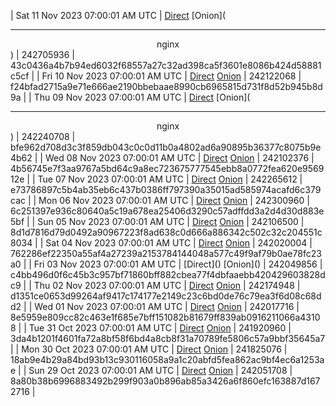 | Sat 11 Nov 2023 07:00:01 AM UTC | [Direct](<body>) [Onion](<hr><center>nginx</center>) | 242705936 | 43c0436a4b7b94ed6032f68557a27c32ad398ca5f3601e8086b424d58881c5cf | 
| Fri 10 Nov 2023 07:00:01 AM UTC | [Direct](https://oshi.at/ZaGU) [Onion](http://5ety7tpkim5me6eszuwcje7bmy25pbtrjtue7zkqqgziljwqy3rrikqd.onion/ZaGU) | 242122068 | f24bfad2715a9e71e666ae2190bbebaae8990cb6965815d731f8d52b945b8d9a | 
| Thu 09 Nov 2023 07:00:01 AM UTC | [Direct](<body>) [Onion](<hr><center>nginx</center>) | 242240708 | bfe962d708d3c3f859db043c0c0d11b0a4802ad6a90895b36377c8075b9e4b62 | 
| Wed 08 Nov 2023 07:00:01 AM UTC | [Direct](https://oshi.at/rigL) [Onion](http://5ety7tpkim5me6eszuwcje7bmy25pbtrjtue7zkqqgziljwqy3rrikqd.onion/rigL) | 242102376 | 4b56745e7f3aa9767a5bd64c9a8ec723675777545ebb8a0772fea620e956912e | 
| Tue 07 Nov 2023 07:00:01 AM UTC | [Direct](https://oshi.at/ftZx) [Onion](http://5ety7tpkim5me6eszuwcje7bmy25pbtrjtue7zkqqgziljwqy3rrikqd.onion/ftZx) | 242265612 | e73786897c5b4ab35eb6c437b0386ff797390a35015ad585974acafd6c379cac | 
| Mon 06 Nov 2023 07:00:01 AM UTC | [Direct](https://oshi.at/yror) [Onion](http://5ety7tpkim5me6eszuwcje7bmy25pbtrjtue7zkqqgziljwqy3rrikqd.onion/yror) | 242300960 | 6c251397e936c80640a5c19a678ea25406d3290c57adffdd3a2d4d30d883e5bf | 
| Sun 05 Nov 2023 07:00:01 AM UTC | [Direct](https://oshi.at/aqew) [Onion](http://5ety7tpkim5me6eszuwcje7bmy25pbtrjtue7zkqqgziljwqy3rrikqd.onion/aqew) | 242106500 | 8d1d7816d79d0492a90967223f8ad638c0d666a886342c502c32c204551c8034 | 
| Sat 04 Nov 2023 07:00:01 AM UTC | [Direct](https://oshi.at/qWow) [Onion](http://5ety7tpkim5me6eszuwcje7bmy25pbtrjtue7zkqqgziljwqy3rrikqd.onion/qWow) | 242020004 | 762286ef22350a55af4a27239a2153784144048a577c49f9af79b0ae78fc23a0 | 
| Fri 03 Nov 2023 07:00:01 AM UTC | [Direct](</body></html>) [Onion](</body></html>) | 242049856 | c4bb496d0f6c45b3c957bf71860bff882cbea77f4dbfaaebb420429603828dc9 | 
| Thu 02 Nov 2023 07:00:01 AM UTC | [Direct](https://oshi.at/EpoDN) [Onion](http://5ety7tpkim5me6eszuwcje7bmy25pbtrjtue7zkqqgziljwqy3rrikqd.onion/EpoDN) | 242174948 | d1351ce0653d99264af9417c174177e2149c23c6bd0de76c79ea3f6d08c68dd2 | 
| Wed 01 Nov 2023 07:00:01 AM UTC | [Direct](https://oshi.at/Qbui) [Onion](http://5ety7tpkim5me6eszuwcje7bmy25pbtrjtue7zkqqgziljwqy3rrikqd.onion/Qbui) | 242017716 | 8e5959e809cc82c463e1f685e7bff151082b81679ff839ab0916211066a43108 | 
| Tue 31 Oct 2023 07:00:01 AM UTC | [Direct](https://oshi.at/HWcJ) [Onion](http://5ety7tpkim5me6eszuwcje7bmy25pbtrjtue7zkqqgziljwqy3rrikqd.onion/HWcJ) | 241920960 | 3da4b1201f4601fa72a8bf58f6bd4a8cb8f31a70789fe5806c57a9bbf35645a7 | 
| Mon 30 Oct 2023 07:00:01 AM UTC | [Direct](https://oshi.at/HwXQ) [Onion](http://5ety7tpkim5me6eszuwcje7bmy25pbtrjtue7zkqqgziljwqy3rrikqd.onion/HwXQ) | 241825076 | 18ab9e4b29a84bd93b13c930116058a9a1c20abfd5fea862ac9bf4ec6a1253ae | 
| Sun 29 Oct 2023 07:00:01 AM UTC | [Direct](https://oshi.at/EgrL) [Onion](http://5ety7tpkim5me6eszuwcje7bmy25pbtrjtue7zkqqgziljwqy3rrikqd.onion/EgrL) | 242051708 | 8a80b38b6996883492b299f903a0b896ab85a3426a6f860efc163887d1672716 | 
